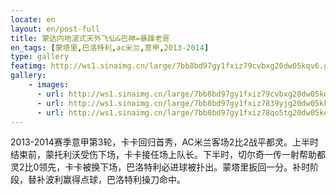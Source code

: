 ```yaml
---
locate: en
layout: en/post-full
title: 蒙达内地滚式天外飞仙&巴神=暴躁老哥
en_tags: [蒙塔里,巴洛特利,ac米兰,意甲,2013-2014]
type: gallery
featimg: http://ws1.sinaimg.cn/large/7bb8bd97gy1fxiz79cvbxg20dw05kqv6.gif
gallery:
    - images:
      - url: http://ws1.sinaimg.cn/large/7bb8bd97gy1fxiz79cvbxg20dw05kqv6.gif
      - url: http://ws1.sinaimg.cn/large/7bb8bd97gy1fxiz7839yjg20dw05kkjn.gif
      - url: http://ws1.sinaimg.cn/large/7bb8bd97gy1fxiz78qo5tg20dw05ke83.gif
---
```


2013-2014赛季意甲第3轮，卡卡回归首秀，AC米兰客场2比2战平都灵。上半时结束前，蒙托利沃受伤下场，卡卡接任场上队长。下半时，切尔奇一传一射帮助都灵2比0领先，卡卡被换下场，巴洛特利必进球被扑出。蒙塔里扳回一分。补时阶段，替补波利赢得点球，巴洛特利操刀命中。